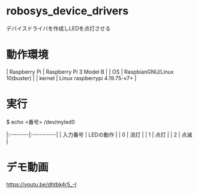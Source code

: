 # robosys_device_drivers
デバイスドライバを作成しLEDを点灯させる

# 動作環境
| Raspberry Pi | Raspberry Pi 3 Model B        |
| OS           | RaspbianGNU/Linux 10(buster)  |
| kernel       | Linux raspberrypi 4.19.75-v7+ |

# 実行
$ echo <番号> /dev/myled0

|:--------|:----------|
| 入力番号 | LEDの動作 |
| 0       | 消灯      |
| 1       | 点灯      |
| 2       | 点滅      |

# デモ動画
https://youtu.be/dhtbk4r5_-I


